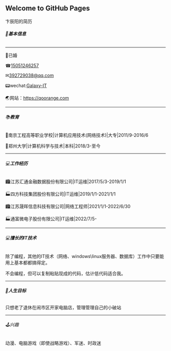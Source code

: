 ## Welcome to GitHub Pages
<html>
<head>
<meta charset='UTF-8'><meta name='viewport' content='width=device-width initial-scale=1'>
<title>卞辰阳的简历</title>
</head>
<body><p>卞辰阳的简历</p>
<h6 id='🧑基本信息'>🧑<strong>基本信息</strong></h6>
<hr />
<p>💖已婚</p>
<p>☎<u>15051246257</u></p>
<p>✉<a href='mailto:392729038@qq.com' target='_blank' class='url'>392729038@qq.com</a></p>
<p>📟wechat:<u>Galaxy-IT</u></p>
<p>🌏网站：<a href='https://qoorange.com' target='_blank' class='url'>https://qoorange.com</a></p>
<hr />
<h6 id='📚教育'>📚<strong>教育</strong></h6>
<p>🏫南京工程高等职业学校|计算机应用技术(网络技术)|大专|2011/9-2016/6</p>
<p>🏫郑州大学|计算机科学与技术|本科|2018/3-至今</p>
<hr />
<h6 id='💻工作经历'>💻<strong>工作经历</strong></h6>
<p>🏙江苏汇通金融数据股份有限公司|IT运维|2017/5/3-2019/1/1</p>
<p>🏭四方科技集团股份有限公司|IT运维|2019/1/1-2021/1/1</p>
<p>🏙江苏晟晖信息科技有限公司|网络工程师|2021/1/1-2022/6/30</p>
<p>🏭通富微电子股份有限公司|IT运维|2022/7/5-</p>
<hr />
<h6 id='💻擅长的it技术'>💻<strong>擅长的IT技术</strong></h6>
<p>除了编程，其他的IT技术（网络、windows\linux服务器、数据库）工作中只要能用上基本都都搞得定。</p>
<p>不会编程，但可以复制粘贴现成的代码，估计低代码适合我。</p>
<hr />
<h6 id='🥊人生目标'>🥊<strong>人生目标</strong></h6>
<p>只想老了退休在闹市区开家电脑店，管理管理自己的小破站</p>
<hr />
<h6 id='🕹兴趣'>🕹兴趣</h6>
<p>动漫、电脑游戏（即使战略游戏）、军迷、时政迷</p>
</body>
</html>
